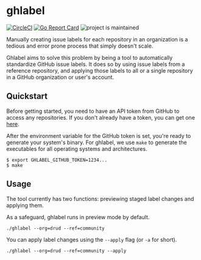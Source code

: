# ghlabel
[![CircleCI](https://circleci.com/gh/drud/ghlabel.svg?style=shield)](https://circleci.com/gh/drud/ghlabel) [![Go Report Card](https://goreportcard.com/badge/github.com/drud/ghlabel)](https://goreportcard.com/report/github.com/drud/ghlabel) ![project is maintained](https://img.shields.io/maintenance/yes/2017.svg)

Manually creating issue labels for each repository in an organization is a tedious and error prone process that simply doesn't scale.

Ghlabel aims to solve this problem by being a tool to automatically standardize GitHub issue labels.
It does so by using issue labels from a reference repository, and applying those labels to all or
a single repository in a GitHub organization or user's account.

## Quickstart
Before getting started, you need to have an API token from GitHub to access any repositories. If you don't already have a token, you can get one [here](https://github.com/settings/tokens).

After the environment variable for the GitHub token is set, you're ready to generate your system's binary. For ghlabel, we use `make` to generate the executables for all operating systems and architectures.
```
$ export GHLABEL_GITHUB_TOKEN=1234...
$ make
```

## Usage
The tool currently has two functions: previewing staged label changes and applying them.

As a safeguard, ghlabel runs in preview mode by default.
```
./ghlabel --org=drud --ref=community
```
You can apply label changes using the `--apply` flag (or `-a` for short).
```
./ghlabel --org=drud --ref=community --apply
```